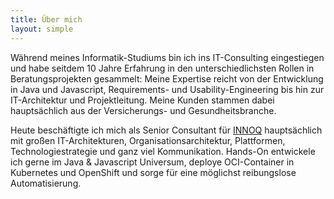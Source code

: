 ```yaml
---
title: Über mich
layout: simple
---
```


Während meines Informatik-Studiums bin ich ins IT-Consulting eingestiegen und habe seitdem 10 Jahre Erfahrung in den unterschiedlichsten Rollen in Beratungsprojekten gesammelt: Meine Expertise reicht von der Entwicklung in Java und Javascript, Requirements- und Usability-Engineering bis hin zur IT-Architektur und Projektleitung. Meine Kunden stammen dabei hauptsächlich aus der Versicherungs- und Gesundheitsbranche. 

Heute beschäftigte ich mich als Senior Consultant für [INNOQ](https://www.innoq.com) hauptsächlich mit großen IT-Architekturen, Organisationsarchitektur, Plattformen, Technologiestrategie und ganz viel Kommunikation. Hands-On entwickele ich gerne im Java & Javascript Universum, deploye OCI-Container in Kubernetes und OpenShift und sorge für eine möglichst reibungslose Automatisierung.